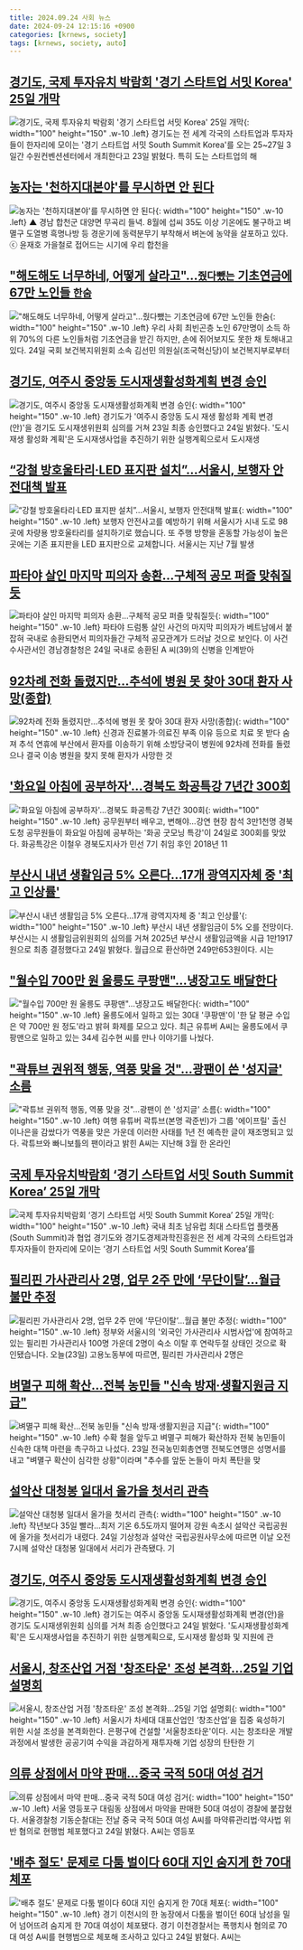 ```yaml
---
title: 2024.09.24 사회 뉴스
date: 2024-09-24 12:15:16 +0900
categories: [krnews, society]
tags: [krnews, society, auto]
---
```

## [경기도, 국제 투자유치 박람회 '경기 스타트업 서밋 Korea' 25일 개막](https://n.news.naver.com/mnews/article/014/0005243855)

![경기도, 국제 투자유치 박람회 '경기 스타트업 서밋 Korea' 25일 개막](https://mimgnews.pstatic.net/image/origin/014/2024/09/23/5243855.jpg?type=nf220_150){: width="100" height="150" .w-10 .left}
경기도는 전 세계 각국의 스타트업과 투자자들이 한자리에 모이는 '경기 스타트업 서밋 South Summit Korea'를 오는 25~27일 3일간 수원컨벤션센터에서 개최한다고 23일 밝혔다. 특히 도는 스타트업의 해

## [농자는 '천하지대본야'를 무시하면 안 된다](https://n.news.naver.com/mnews/article/047/0002446758)

![농자는 '천하지대본야'를 무시하면 안 된다](https://mimgnews.pstatic.net/image/origin/047/2024/09/23/2446758.jpg?type=nf220_150){: width="100" height="150" .w-10 .left}
▲ 경남 합천군 대양면 무곡리 들녁. 8월에 섭씨 35도 이상 기온에도 불구하고 벼멸구 도열병 흑명나방 등 경운기에 동력분무기 부착해서 벼논에 농약을 살포하고 있다. ⓒ 윤재호 가을철로 접어드는 시기에 우리 합천을

## ["해도해도 너무하네, 어떻게 살라고"…`줬다뺐는` 기초연금에 67만 노인들 `한숨`](https://n.news.naver.com/mnews/article/029/0002904203)

!["해도해도 너무하네, 어떻게 살라고"…`줬다뺐는` 기초연금에 67만 노인들 `한숨`](https://mimgnews.pstatic.net/image/origin/029/2024/09/24/2904203.jpg?type=nf220_150){: width="100" height="150" .w-10 .left}
우리 사회 최빈곤층 노인 67만명이 소득 하위 70%의 다른 노인들처럼 기초연금을 받긴 하지만, 손에 쥐어보지도 못한 채 토해내고 있다. 24일 국회 보건복지위원회 소속 김선민 의원실(조국혁신당)이 보건복지부로부터

## [경기도, 여주시 중앙동 도시재생활성화계획 변경 승인](https://n.news.naver.com/mnews/article/421/0007803364)

![경기도, 여주시 중앙동 도시재생활성화계획 변경 승인](https://mimgnews.pstatic.net/image/origin/421/2024/09/24/7803364.jpg?type=nf220_150){: width="100" height="150" .w-10 .left}
경기도가 '여주시 중앙동 도시 재생 활성화 계획 변경(안)'을 경기도 도시재생위원회 심의를 거쳐 23일 최종 승인했다고 24일 밝혔다. '도시 재생 활성화 계획'은 도시재생사업을 추진하기 위한 실행계획으로서 도시재생

## [“강철 방호울타리·LED 표지판 설치”…서울시, 보행자 안전대책 발표](https://n.news.naver.com/mnews/article/056/0011805875)

![“강철 방호울타리·LED 표지판 설치”…서울시, 보행자 안전대책 발표](https://mimgnews.pstatic.net/image/origin/056/2024/09/24/11805875.jpg?type=nf220_150){: width="100" height="150" .w-10 .left}
보행자 안전사고를 예방하기 위해 서울시가 시내 도로 98곳에 차량용 방호울타리를 설치하기로 했습니다. 또 주행 방향을 혼동할 가능성이 높은 곳에는 기존 표지판을 LED 표지판으로 교체합니다. 서울시는 지난 7월 발생

## [파타야 살인 마지막 피의자 송환…구체적 공모 퍼즐 맞춰질듯](https://n.news.naver.com/mnews/article/421/0007804322)

![파타야 살인 마지막 피의자 송환…구체적 공모 퍼즐 맞춰질듯](https://mimgnews.pstatic.net/image/origin/421/2024/09/24/7804322.jpg?type=nf220_150){: width="100" height="150" .w-10 .left}
파타야 드럼통 살인 사건의 마지막 피의자가 베트남에서 붙잡혀 국내로 송환되면서 피의자들간 구체적 공모관계가 드러날 것으로 보인다. 이 사건 수사관서인 경남경찰청은 24일 국내로 송환된 A 씨(39)의 신병을 인계받아

## [92차례 전화 돌렸지만…추석에 병원 못 찾아 30대 환자 사망(종합)](https://n.news.naver.com/mnews/article/001/0014943408)

![92차례 전화 돌렸지만…추석에 병원 못 찾아 30대 환자 사망(종합)](https://mimgnews.pstatic.net/image/origin/001/2024/09/23/14943408.jpg?type=nf220_150){: width="100" height="150" .w-10 .left}
신경과 진료불가·의료진 부족 이유 등으로 치료 못 받다 숨져 추석 연휴에 부산에서 환자를 이송하기 위해 소방당국이 병원에 92차례 전화를 돌렸으나 결국 이송 병원을 찾지 못해 환자가 사망한 것

## ['화요일 아침에 공부하자'…경북도 화공특강 7년간 300회](https://n.news.naver.com/mnews/article/001/0014944144)

!['화요일 아침에 공부하자'…경북도 화공특강 7년간 300회](https://mimgnews.pstatic.net/image/origin/001/2024/09/24/14944144.jpg?type=nf220_150){: width="100" height="150" .w-10 .left}
공무원부터 배우고, 변해야…강연 현장 참석 3만1천명 경북도청 공무원들이 화요일 아침에 공부하는 '화공 굿모닝 특강'이 24일로 300회를 맞았다. 화공특강은 이철우 경북도지사가 민선 7기 취임 후인 2018년 11

## [부산시 내년 생활임금 5% 오른다…17개 광역지자체 중 '최고 인상률'](https://n.news.naver.com/mnews/article/016/0002365875)

![부산시 내년 생활임금 5% 오른다…17개 광역지자체 중 '최고 인상률'](https://mimgnews.pstatic.net/image/origin/016/2024/09/24/2365875.jpg?type=nf220_150){: width="100" height="150" .w-10 .left}
부산시 내년 생활임금이 5% 오를 전망이다. 부산시는 시 생활임금위원회의 심의를 거쳐 2025년 부산시 생활임금액을 시급 1만1917원으로 최종 결정했다고 24일 밝혔다. 월급으로 환산하면 249만653원이다. 시는

## ["월수입 700만 원 울릉도 쿠팡맨"…냉장고도 배달한다](https://n.news.naver.com/mnews/article/052/0002091050)

!["월수입 700만 원 울릉도 쿠팡맨"…냉장고도 배달한다](https://mimgnews.pstatic.net/image/origin/052/2024/09/24/2091050.jpg?type=nf220_150){: width="100" height="150" .w-10 .left}
울릉도에서 일하고 있는 30대 '쿠팡맨'이 '한 달 평균 수입은 약 700만 원 정도'라고 밝혀 화제를 모으고 있다. 최근 유튜버 A씨는 울릉도에서 쿠팡맨으로 일하고 있는 34세 김수현 씨를 만나 이야기를 나눴다.

## ["곽튜브 권위적 행동, 역풍 맞을 것"…광팬이 쓴 '성지글' 소름](https://n.news.naver.com/mnews/article/015/0005036052)

!["곽튜브 권위적 행동, 역풍 맞을 것"…광팬이 쓴 '성지글' 소름](https://mimgnews.pstatic.net/image/origin/015/2024/09/23/5036052.jpg?type=nf220_150){: width="100" height="150" .w-10 .left}
여행 유튜버 곽튜브(본명 곽준빈)가 그룹 '에이프릴' 출신 이나은을 감쌌다가 역풍을 맞은 가운데 이러한 사태를 1년 전 예측한 글이 재조명되고 있다. 곽튜브와 빠니보틀의 팬이라고 밝힌 A씨는 지난해 3월 한 온라인

## [국제 투자유치박람회 ‘경기 스타트업 서밋 South Summit Korea’ 25일 개막](https://n.news.naver.com/mnews/article/081/0003481828)

![국제 투자유치박람회 ‘경기 스타트업 서밋 South Summit Korea’ 25일 개막](https://mimgnews.pstatic.net/image/origin/081/2024/09/23/3481828.jpg?type=nf220_150){: width="100" height="150" .w-10 .left}
국내 최초 남유럽 최대 스타트업 플랫폼(South Summit)과 협업 경기도와 경기도경제과학진흥원은 전 세계 각국의 스타트업과 투자자들이 한자리에 모이는 ‘경기 스타트업 서밋 South Summit Korea’를

## [필리핀 가사관리사 2명, 업무 2주 만에 ‘무단이탈’…월급 불만 추정](https://n.news.naver.com/mnews/article/056/0011805096)

![필리핀 가사관리사 2명, 업무 2주 만에 ‘무단이탈’…월급 불만 추정](https://mimgnews.pstatic.net/image/origin/056/2024/09/23/11805096.jpg?type=nf220_150){: width="100" height="150" .w-10 .left}
정부와 서울시의 '외국인 가사관리사 시범사업'에 참여하고 있는 필리핀 가사관리사 100명 가운데 2명이 숙소 이탈 후 연락두절 상태인 것으로 확인됐습니다. 오늘(23일) 고용노동부에 따르면, 필리핀 가사관리사 2명은

## [벼멸구 피해 확산…전북 농민들 "신속 방재·생활지원금 지급"](https://n.news.naver.com/mnews/article/001/0014942579)

![벼멸구 피해 확산…전북 농민들 "신속 방재·생활지원금 지급"](https://mimgnews.pstatic.net/image/origin/001/2024/09/23/14942579.jpg?type=nf220_150){: width="100" height="150" .w-10 .left}
수확 철을 앞두고 벼멸구 피해가 확산하자 전북 농민들이 신속한 대책 마련을 촉구하고 나섰다. 23일 전국농민회총연맹 전북도연맹은 성명서를 내고 "벼멸구 확산이 심각한 상황"이라며 "추수를 앞둔 논들이 마치 폭탄을 맞

## [설악산 대청봉 일대서 올가을 첫서리 관측](https://n.news.naver.com/mnews/article/001/0014944005)

![설악산 대청봉 일대서 올가을 첫서리 관측](https://mimgnews.pstatic.net/image/origin/001/2024/09/24/14944005.jpg?type=nf220_150){: width="100" height="150" .w-10 .left}
작년보다 35일 빨라…최저 기온 6.5도까지 떨어져 강원 속초시 설악산 국립공원에 올가을 첫서리가 내렸다. 24일 기상청과 설악산 국립공원사무소에 따르면 이날 오전 7시께 설악산 대청봉 일대에서 서리가 관측됐다. 기

## [경기도, 여주시 중앙동 도시재생활성화계획 변경 승인](https://n.news.naver.com/mnews/article/030/0003241813)

![경기도, 여주시 중앙동 도시재생활성화계획 변경 승인](https://mimgnews.pstatic.net/image/origin/030/2024/09/24/3241813.jpg?type=nf220_150){: width="100" height="150" .w-10 .left}
경기도는 여주시 중앙동 도시재생활성화계획 변경(안)을 경기도 도시재생위원회 심의를 거쳐 최종 승인했다고 24일 밝혔다. '도시재생활성화계획'은 도시재생사업을 추진하기 위한 실행계획으로, 도시재생 활성화 및 지원에 관

## [서울시, 창조산업 거점 '창조타운' 조성 본격화…25일 기업 설명회](https://n.news.naver.com/mnews/article/011/0004395270)

![서울시, 창조산업 거점 '창조타운' 조성 본격화…25일 기업 설명회](https://mimgnews.pstatic.net/image/origin/011/2024/09/24/4395270.jpg?type=nf220_150){: width="100" height="150" .w-10 .left}
서울시가 차세대 대표산업인 ‘창조산업’을 집중 육성하기 위한 시설 조성을 본격화한다. 은평구에 건설할 '서울창조타운'이다. 시는 창조타운 개발 과정에서 발생한 공공기여 수익을 과감하게 재투자해 기업 성장의 탄탄한 기

## [의류 상점에서 마약 판매…중국 국적 50대 여성 검거](https://n.news.naver.com/mnews/article/079/0003941126)

![의류 상점에서 마약 판매…중국 국적 50대 여성 검거](https://mimgnews.pstatic.net/image/origin/079/2024/09/24/3941126.jpg?type=nf220_150){: width="100" height="150" .w-10 .left}
서울 영등포구 대림동 상점에서 마약을 판매한 50대 여성이 경찰에 붙잡혔다. 서울경찰청 기동순찰대는 전날 중국 국적 50대 여성 A씨를 마약류관리법·약사법 위반 혐의로 현행범 체포했다고 24일 밝혔다. A씨는 영등포

## ['배추 절도' 문제로 다툼 벌이다 60대 지인 숨지게 한 70대 체포](https://n.news.naver.com/mnews/article/001/0014944075)

!['배추 절도' 문제로 다툼 벌이다 60대 지인 숨지게 한 70대 체포](https://mimgnews.pstatic.net/image/origin/001/2024/09/24/14944075.jpg?type=nf220_150){: width="100" height="150" .w-10 .left}
경기 이천시의 한 농장에서 다툼을 벌이던 60대 남성을 밀어 넘어뜨려 숨지게 한 70대 여성이 체포됐다. 경기 이천경찰서는 폭행치사 혐의로 70대 여성 A씨를 현행범으로 체포해 조사하고 있다고 24일 밝혔다. A씨는

